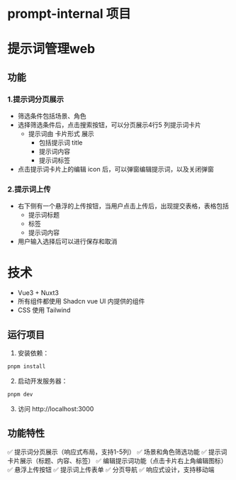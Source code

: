# prompt-internal 项目

# 提示词管理web

## 功能
### 1.提示词分页展示

- 筛选条件包括场景、角色
- 选择筛选条件后，点击搜索按钮，可以分页展示4行5 列提示词卡片
  - 提示词由 卡片形式 展示
    - 包括提示词 title
    - 提示词内容
    - 提示词标签
- 点击提示词卡片上的编辑 icon 后，可以弹窗编辑提示词，以及关闭弹窗

### 2.提示词上传

- 右下侧有一个悬浮的上传按钮，当用户点击上传后，出现提交表格，表格包括
  - 提示词标题
  - 标签
  - 提示词内容
- 用户输入选择后可以进行保存和取消

# 技术

- Vue3 + Nuxt3
- 所有组件都使用 Shadcn vue UI 内提供的组件
- CSS 使用 Tailwind

## 运行项目

1. 安装依赖：
```bash
pnpm install
```

2. 启动开发服务器：
```bash
pnpm dev
```

3. 访问 http://localhost:3000

## 功能特性

✅ 提示词分页展示（响应式布局，支持1-5列）
✅ 场景和角色筛选功能
✅ 提示词卡片展示（标题、内容、标签）
✅ 编辑提示词功能（点击卡片右上角编辑图标）
✅ 悬浮上传按钮
✅ 提示词上传表单
✅ 分页导航
✅ 响应式设计，支持移动端